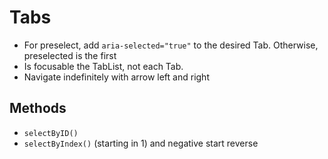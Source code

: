 # Tabs

* For preselect, add `aria-selected="true"` to the desired Tab. Otherwise, preselected is the first
* Is focusable the TabList, not each Tab.
* Navigate indefinitely with arrow left and right

## Methods
- `selectByID()`
- `selectByIndex()` (starting in 1) and negative start reverse
